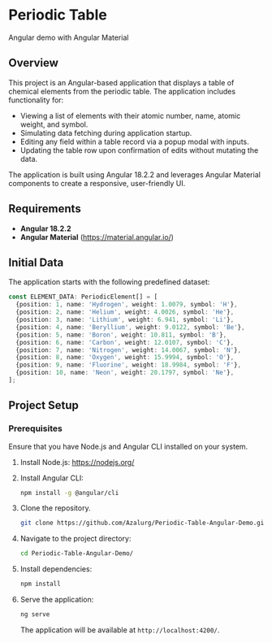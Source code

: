 # Periodic Table

Angular demo with Angular Material

## Overview

This project is an Angular-based application that displays a table of chemical elements from the periodic table. The application includes functionality for:

- Viewing a list of elements with their atomic number, name, atomic weight, and symbol.
- Simulating data fetching during application startup.
- Editing any field within a table record via a popup modal with inputs.
- Updating the table row upon confirmation of edits without mutating the data.

The application is built using Angular 18.2.2 and leverages Angular Material components to create a responsive, user-friendly UI.

## Requirements

- **Angular 18.2.2**
- **Angular Material** (https://material.angular.io/)

## Initial Data

The application starts with the following predefined dataset:

```typescript
const ELEMENT_DATA: PeriodicElement[] = [
  {position: 1, name: 'Hydrogen', weight: 1.0079, symbol: 'H'},
  {position: 2, name: 'Helium', weight: 4.0026, symbol: 'He'},
  {position: 3, name: 'Lithium', weight: 6.941, symbol: 'Li'},
  {position: 4, name: 'Beryllium', weight: 9.0122, symbol: 'Be'},
  {position: 5, name: 'Boron', weight: 10.811, symbol: 'B'},
  {position: 6, name: 'Carbon', weight: 12.0107, symbol: 'C'},
  {position: 7, name: 'Nitrogen', weight: 14.0067, symbol: 'N'},
  {position: 8, name: 'Oxygen', weight: 15.9994, symbol: 'O'},
  {position: 9, name: 'Fluorine', weight: 18.9984, symbol: 'F'},
  {position: 10, name: 'Neon', weight: 20.1797, symbol: 'Ne'},
];
```

## Project Setup

### Prerequisites

Ensure that you have Node.js and Angular CLI installed on your system.

1. Install Node.js: https://nodejs.org/
2. Install Angular CLI:

   ```bash
   npm install -g @angular/cli
   ```

3. Clone the repository.

   ```bash
   git clone https://github.com/Azalurg/Periodic-Table-Angular-Demo.git
   ```

4. Navigate to the project directory:

   ```bash
   cd Periodic-Table-Angular-Demo/
   ```

5. Install dependencies:

   ```bash
   npm install
   ```

6. Serve the application:

   ```bash
   ng serve
   ```

   The application will be available at `http://localhost:4200/`.
